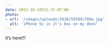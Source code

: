```yaml
---
date: 2013-10-10T21:37-07:00
photo:
- url: '/images/uploads/2018/5550dc708a.jpg'
  alt: 'iPhone 5s in it’s box on my desk'
---
```

It’s here!!!
